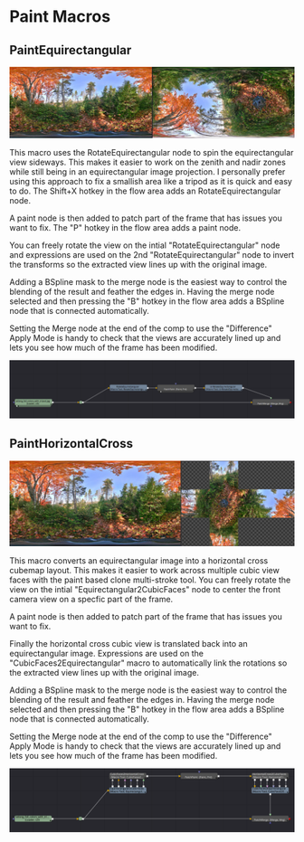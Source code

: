 # Paint Macros

## <a name="PaintEquirectangular"></a>PaintEquirectangular

![PaintEquirectangular](images/macro-paint-equirectangular.jpg)

This macro uses the RotateEquirectangular node to spin the equirectangular view sideways. This makes it easier to work on the zenith and nadir zones while still being in an equirectangular image projection. I personally prefer using this approach to fix a smallish area like a tripod as it is quick and easy to do. The Shift+X hotkey in the flow area adds an RotateEquirectangular node.

A paint node is then added to patch part of the frame that has issues you want to fix. The "P" hotkey in the flow area adds a paint node.

You can freely rotate the view on the intial "RotateEquirectangular" node and expressions are used on the 2nd "RotateEquirectangular" node to invert the transforms so the extracted view lines up with the original image.

Adding a BSpline mask to the merge node is the easiest way to control the blending of the result and feather the edges in. Having the merge node selected and then pressing the "B" hotkey in the flow area adds a BSpline node that is connected automatically.

Setting the Merge node at the end of the comp to use the "Difference" Apply Mode is handy to check that the views are accurately lined up and lets you see how much of the frame has been modified.

![PaintEquirectangular Nodes](images/macro-paint-equirectangular-nodes.png)

## <a name="PaintHorizontalCross"></a>PaintHorizontalCross

![PaintHorizontalCross Nodes](images/macro-paint-horizontal-cross.jpg)

This macro converts an equirectangular image into a horizontal cross cubemap layout. This makes it easier to work across multiple cubic view faces with the paint based clone multi-stroke tool. You can freely rotate the view on the intial "Equirectangular2CubicFaces" node to center the front camera view on a specfic part of the frame.

A paint node is then added to patch part of the frame that has issues you want to fix.

Finally the horizontal cross cubic view is translated back into an equirectangular image. Expressions are used on the "CubicFaces2Equirectangular" macro to automatically link the rotations so the extracted view lines up with the original image.

Adding a BSpline mask to the merge node is the easiest way to control the blending of the result and feather the edges in. Having the merge node selected and then pressing the "B" hotkey in the flow area adds a BSpline node that is connected automatically.

Setting the Merge node at the end of the comp to use the "Difference" Apply Mode is handy to check that the views are accurately lined up and lets you see how much of the frame has been modified.

![PaintHorizontalCross Nodes](images/macro-paint-horizontal-cross-nodes.png)